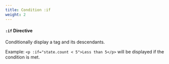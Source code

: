 ```yaml
---
title: Condition :if
weight: 2
---
```


#### `:if` Directive

Conditionally display a tag and its descendants.

Example: `<p :if="state.count < 5">Less than 5</p>` will be displayed if the condition is met.
